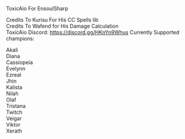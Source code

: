 ToxicAio For EnsoulSharp

Credits To Kurisu For His CC Spells lib  
Credits To Wafend for His Damage Calculation  
ToxicAio Discord: https://discord.gg/HKnYn9Whus
Currently Supported champions:

Akali  
Diana  
Cassiopeia  
Evelynn  
Ezreal  
Jhin  
Kalista  
Nilah  
Olaf  
Tristana  
Twitch  
Veigar  
Viktor  
Xerath  
